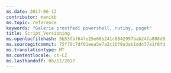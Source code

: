 ```yaml
---
ms.date: 2017-06-12
contributor: manikb
ms.topic: reference
keywords: "Galerie prostředí powershell, rutiny, psget"
title: Script_Versioning
ms.openlocfilehash: 5b53fbf64fe25e68b241c8842997bab24fa808d8
ms.sourcegitcommit: 75f70c7df01eea5e7a2c16f9a3ab1dd437a1f8fd
ms.translationtype: MT
ms.contentlocale: cs-CZ
ms.lasthandoff: 06/12/2017
---
```


